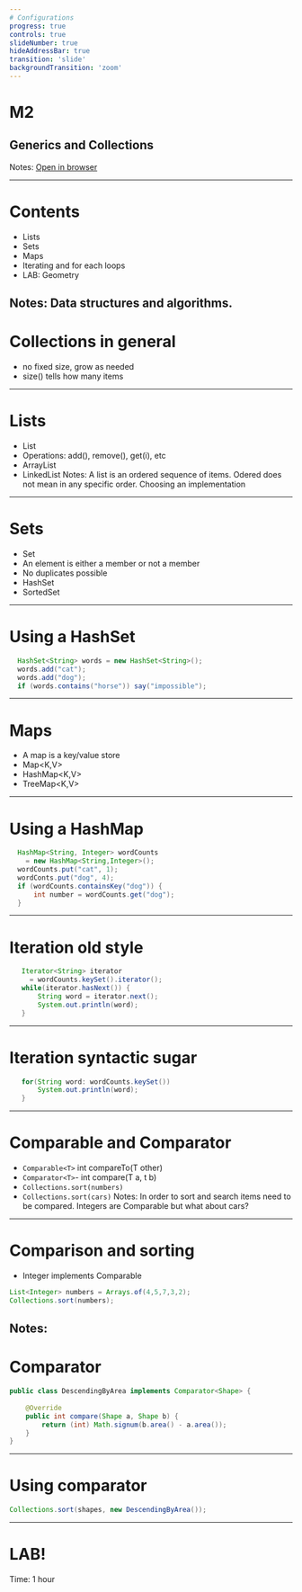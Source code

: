```yaml
---
# Configurations
progress: true
controls: true
slideNumber: true
hideAddressBar: true
transition: 'slide' 
backgroundTransition: 'zoom'
---
```


# M2
## Generics and Collections

Notes:
[Open in browser](https://mark.show/?source=https://github.com/rofr/java-training/raw/master/docs/M2_Generics_and_Collections/slides.md)

---

# Contents
- Lists
- Sets
- Maps
- Iterating and for each loops
- LAB: Geometry

Notes: Data structures and algorithms.
---

# Collections in general
- no fixed size, grow as needed
- size() tells how many items

---

# Lists
- List<E>
- Operations: add(), remove(), get(i), etc
- ArrayList<E>
- LinkedList<E>
Notes: A list is an ordered sequence of items. Odered does not mean in any specific order. Choosing an implementation

---

# Sets
- Set<E>
- An element is either a member or not a member
- No duplicates possible
- HashSet<E>
- SortedSet<E>

---

# Using a HashSet
```java
  HashSet<String> words = new HashSet<String>();
  words.add("cat");
  words.add("dog");
  if (words.contains("horse")) say("impossible");
```

---
# Maps
- A map is a key/value store
- Map<K,V>
- HashMap<K,V>
- TreeMap<K,V>
---

# Using a HashMap
```java
  HashMap<String, Integer> wordCounts
    = new HashMap<String,Integer>();
  wordCounts.put("cat", 1);
  wordConts.put("dog", 4);
  if (wordCounts.containsKey("dog")) {
      int number = wordCounts.get("dog");
  }
```

---

# Iteration old style
```java
   Iterator<String> iterator
     = wordCounts.keySet().iterator();
   while(iterator.hasNext()) {
       String word = iterator.next();
       System.out.println(word);
   }
``` 

---

# Iteration syntactic sugar

```java
   for(String word: wordCounts.keySet())
       System.out.println(word);
   }
```

---
# Comparable and Comparator
- `Comparable<T>` int compareTo(T other)
- `Comparator<T>`- int compare(T a, t b)
- `Collections.sort(numbers)`
- `Collections.sort(cars)`
Notes: In order to sort and search items need to be compared. Integers are Comparable but what about cars?
---

# Comparison and sorting
- Integer implements Comparable
```java
List<Integer> numbers = Arrays.of(4,5,7,3,2);
Collections.sort(numbers);
```
Notes:  
---
# Comparator

```java
public class DescendingByArea implements Comparator<Shape> {
	
	@Override
	public int compare(Shape a, Shape b) {
		return (int) Math.signum(b.area() - a.area());
	}
}
```
---
# Using comparator
```java
Collections.sort(shapes, new DescendingByArea());
```
---
# LAB!
Time: 1 hour
